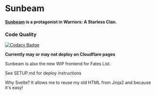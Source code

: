 # Sunbeam

**[Sunbeam](https://warriors.fandom.com/wiki/Sunbeam) is a protagonist in Warriors: A Starless Clan.**

### Code Quality
[![Codacy Badge](https://app.codacy.com/project/badge/Grade/9062f83e0d86447db8d375c71c127df3)](https://www.codacy.com/gh/Fates-List/sunbeam/dashboard?utm_source=github.com&amp;utm_medium=referral&amp;utm_content=Fates-List/sunbeam&amp;utm_campaign=Badge_Grade)

**Currently may or may not deploy on Cloudflare pages**

Sunbeam is also the new WIP frontend for Fates List.

See SETUP.md for deploy instructions

Why Svelte? It allows me to reuse my old HTML from Jinja2 and because it's easy!
